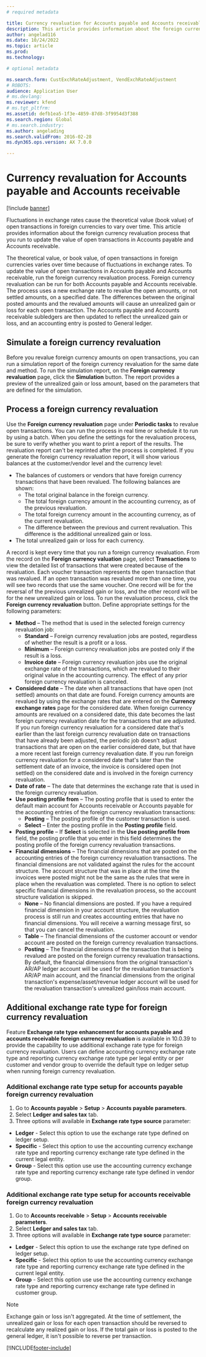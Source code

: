 ```yaml
---
# required metadata

title: Currency revaluation for Accounts payable and Accounts receivable
description: This article provides information about the foreign currency revaluation process that you run to update the value of open transactions in Accounts payable and Accounts receivable. 
author: angelad116
ms.date: 10/24/2022
ms.topic: article
ms.prod: 
ms.technology: 

# optional metadata

ms.search.form: CustExchRateAdjustment, VendExchRateAdjustment
# ROBOTS: 
audience: Application User
# ms.devlang: 
ms.reviewer: kfend
# ms.tgt_pltfrm: 
ms.assetid: defb1ea5-1f3e-4859-87d8-3f9954d3f388
ms.search.region: Global
# ms.search.industry: 
ms.author: angelading
ms.search.validFrom: 2016-02-28
ms.dyn365.ops.version: AX 7.0.0

---
```


# Currency revaluation for Accounts payable and Accounts receivable

[!include [banner](../includes/banner.md)]

Fluctuations in exchange rates cause the theoretical value (book value) of open transactions in foreign currencies to vary over time. This article provides information about the foreign currency revaluation process that you run to update the value of open transactions in Accounts payable and Accounts receivable. 

The theoretical value, or book value, of open transactions in foreign currencies varies over time because of fluctuations in exchange rates. To update the value of open transactions in Accounts payable and Accounts receivable, run the foreign currency revaluation process. Foreign currency revaluation can be run for both Accounts payable and Accounts receivable. The process uses a new exchange rate to revalue the open amounts, or not settled amounts, on a specified date. The differences between the original posted amounts and the revalued amounts will cause an unrealized gain or loss for each open transaction. The Accounts payable and Accounts receivable subledgers are then updated to reflect the unrealized gain or loss, and an accounting entry is posted to General ledger.

## Simulate a foreign currency revaluation
Before you revalue foreign currency amounts on open transactions, you can run a simulation report of the foreign currency revaluation for the same date and method. To run the simulation report, on the **Foreign currency revaluation** page, click the **Simulation** button. The report provides a preview of the unrealized gain or loss amount, based on the parameters that are defined for the simulation.

## Process a foreign currency revaluation
Use the **Foreign currency revaluation** page under **Periodic tasks** to revalue open transactions. You can run the process in real time or schedule it to run by using a batch. When you define the settings for the revaluation process, be sure to verify whether you want to print a report of the results. The revaluation report can't be reprinted after the process is completed. If you generate the foreign currency revaluation report, it will show various balances at the customer/vendor level and the currency level:

-   The balances of customers or vendors that have foreign currency transactions that have been revalued. The following balances are shown:
    -   The total original balance in the foreign currency.
    -   The total foreign currency amount in the accounting currency, as of the previous revaluation.
    -   The total foreign currency amount in the accounting currency, as of the current revaluation.
    -   The difference between the previous and current revaluation. This difference is the additional unrealized gain or loss.
-   The total unrealized gain or loss for each currency.

A record is kept every time that you run a foreign currency revaluation. From the record on the **Foreign currency valuation** page, select **Transactions** to view the detailed list of transactions that were created because of the revaluation. Each voucher transaction represents the open transaction that was revalued. If an open transaction was revalued more than one time, you will see two records that use the same voucher. One record will be for the reversal of the previous unrealized gain or loss, and the other record will be for the new unrealized gain or loss. To run the revaluation process, click the **Foreign currency revaluation** button. Define appropriate settings for the following parameters:

-   **Method** – The method that is used in the selected foreign currency revaluation job:
    -   **Standard** – Foreign currency revaluation jobs are posted, regardless of whether the result is a profit or a loss.
    -   **Minimum** – Foreign currency revaluation jobs are posted only if the result is a loss.
    -   **Invoice date** – Foreign currency revaluation jobs use the original exchange rate of the transactions, which are revalued to their original value in the accounting currency. The effect of any prior foreign currency revaluation is canceled.
-   **Considered date** – The date when all transactions that have open (not settled) amounts on that date are found. Foreign currency amounts are revalued by using the exchange rates that are entered on the **Currency exchange rates** page for the considered date. When foreign currency amounts are revalued on a considered date, this date becomes the last foreign currency revaluation date for the transactions that are adjusted. If you run foreign currency revaluation for a considered date that's earlier than the last foreign currency revaluation date on transactions that have already been adjusted, the periodic job doesn't adjust transactions that are open on the earlier considered date, but that have a more recent last foreign currency revaluation date. If you run foreign currency revaluation for a considered date that's later than the settlement date of an invoice, the invoice is considered open (not settled) on the considered date and is involved in the foreign currency revaluation.
-   **Date of rate** – The date that determines the exchange rate that is used in the foreign currency revaluation.
-   **Use posting profile from** – The posting profile that is used to enter the default main account for Accounts receivable or Accounts payable for the accounting entries of the  foreign currency revaluation transactions:
    -   **Posting** – The posting profile of the customer transaction is used.
    -   **Select** – Enter the posting profile in the **Posting profile** field.
-   **Posting profile** – If **Select** is selected in the **Use posting profile from** field, the posting profile that you enter in this field determines the posting profile of the foreign currency revaluation transactions.
-   **Financial dimensions** – The financial dimensions that are posted on the accounting entries of the foreign currency revaluation transactions. The financial dimensions are not validated against the rules for the account structure. The account structure that was in place at the time the invoices were posted might not be the same as the rules that were in place when the revaluation was completed. There is no option to select specific financial dimensions in the revaluation process, so the account structure validation is skipped.  
    -   **None** – No financial dimensions are posted. If you have a required financial dimension in your account structure, the revaluation process is still run and creates accounting entries that have no financial dimensions. You will receive a warning message first, so that you can cancel the revaluation.
    -   **Table** – The financial dimensions of the customer account or vendor account are posted on the foreign currency revaluation transactions.
    -   **Posting** – The financial dimensions of the transaction that is being revalued are posted on the foreign currency revaluation transactions. By default, the financial dimensions from the original transaction's AR/AP ledger account will be used for the revaluation transaction's AR/AP main account, and the financial dimensions from the original transaction's expense/asset/revenue ledger account will be used for the revaluation transaction's unrealized gain/loss main account.

## Additional exchange rate type for foreign currency revaluation

Feature **Exchange rate type enhancement for accounts payable and accounts receivable foreign currency revaluation** is available in 10.0.39 to provide the capability to use additional exchange rate type for foreign currency revaluation. Users can define accounting currency exchange rate type and reporting currency exchange rate type per legal entity or per customer and vendor group to override the default type on ledger setup when running foreign currency revaluation.

### Additional exchange rate type setup for accounts payable foreign currency revaluation

1. Go to **Accounts payable** > **Setup** > **Accounts payable parameters**.
2. Select **Ledger and sales tax** tab.
3. Three options will available in **Exchange rate type source** parameter:
-   **Ledger** - Select this option to use the exchange rate type defined on ledger setup.
-   **Specific** - Select this option to use the accounting currency exchange rate type and reporting currency exchange rate type defined in the current legal entity.
-   **Group** - Select this option use use the accounting currency exchange rate type and reporting currency exchange rate type defined in vendor group.

### Additional exchange rate type setup for accounts receivable foreign currency revaluation

1. Go to **Accounts receivable** > **Setup** > **Accounts receivable parameters**.
2. Select **Ledger and sales tax** tab.
3. Three options will available in **Exchange rate type source** parameter:
-   **Ledger** - Select this option to use the exchange rate type defined on ledger setup.
-   **Specific** - Select this option to use the accounting currency exchange rate type and reporting currency exchange rate type defined in the current legal entity.
-   **Group** - Select this option use use the accounting currency exchange rate type and reporting currency exchange rate type defined in customer group.

> [!NOTE]
> Exchange gain or loss isn't aggregated. At the time of settlement, the unrealized gain or loss for each open transaction should be reversed to recalculate any realized gain or loss. If the total gain or loss is posted to the general ledger, it isn't possible to reverse per transaction.

[!INCLUDE[footer-include](../../includes/footer-banner.md)]
